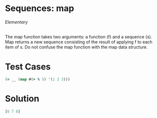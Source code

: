 # Sequences: map

###### Elementary

###### 

The map function takes two arguments: a function (f) and a sequence (s). Map returns a new sequence consisting of the result of applying f to each item of s. Do not confuse the map function with the map data structure.

# Test Cases
```clojure
(= __ (map #(+ % 5) '(1 2 3)))
```

# Solution

```clojure
[6 7 8]
```

